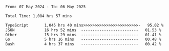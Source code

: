 
<!--START_SECTION:waka-->

```txt
From: 07 May 2024 - To: 06 May 2025

Total Time: 1,084 hrs 57 mins

TypeScript       1,045 hrs 40 mins>>>>>>>>>>>>>>>>>>>>>>>>-   95.02 %
JSON             16 hrs 52 mins  -------------------------   01.53 %
Other            15 hrs 29 mins  -------------------------   01.41 %
Go               5 hrs 16 mins   -------------------------   00.48 %
Bash             4 hrs 37 mins   -------------------------   00.42 %
```

<!--END_SECTION:waka-->

<!--

### Hi there 👋
**Iam-cesar/Iam-cesar** is a ✨ _special_ ✨ repository because its `README.md` (this file) appears on your GitHub profile.

Here are some ideas to get you started:

- 🔭 I’m currently working on ...
- 🌱 I’m currently learning ...
- 👯 I’m looking to collaborate on ...
- 🤔 I’m looking for help with ...
- 💬 Ask me about ...
- 📫 How to reach me: ...
- 😄 Pronouns: ...
- ⚡ Fun fact: ...
-->
